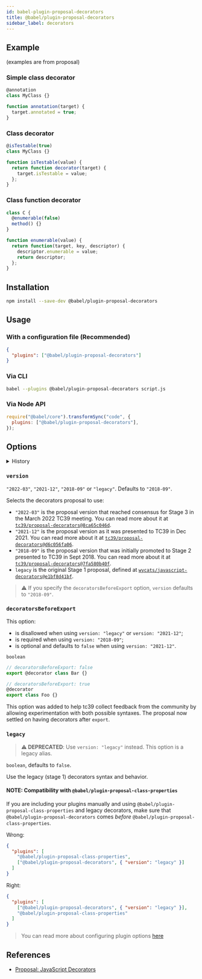 ```yaml
---
id: babel-plugin-proposal-decorators
title: @babel/plugin-proposal-decorators
sidebar_label: decorators
---
```


## Example

(examples are from proposal)

### Simple class decorator

```js
@annotation
class MyClass {}

function annotation(target) {
  target.annotated = true;
}
```

### Class decorator

```js
@isTestable(true)
class MyClass {}

function isTestable(value) {
  return function decorator(target) {
    target.isTestable = value;
  };
}
```

### Class function decorator

```js
class C {
  @enumerable(false)
  method() {}
}

function enumerable(value) {
  return function(target, key, descriptor) {
    descriptor.enumerable = value;
    return descriptor;
  };
}
```

## Installation

```sh
npm install --save-dev @babel/plugin-proposal-decorators
```

## Usage

### With a configuration file (Recommended)

```json
{
  "plugins": ["@babel/plugin-proposal-decorators"]
}
```

### Via CLI

```sh
babel --plugins @babel/plugin-proposal-decorators script.js
```

### Via Node API

```javascript
require("@babel/core").transformSync("code", {
  plugins: ["@babel/plugin-proposal-decorators"],
});
```

## Options

<details>
  <summary>History</summary>
| Version | Changes |
| --- | --- |
| `v7.19.0` | Added support for `version: "2022-03"` |
| `v7.17.0` | Added the `version` option with support for `"2021-12"`, `"2018-09"` and `"legacy"` |
</details>

### `version`

`"2022-03"`, `"2021-12"`, `"2018-09"` or `"legacy"`. Defaults to `"2018-09"`.

Selects the decorators proposal to use:
- `"2022-03"` is the proposal version that reached consensus for Stage 3 in the March 2022 TC39 meeting. You can read more about it at [`tc39/proposal-decorators@8ca65c046d`](https://github.com/tc39/proposal-decorators/tree/8ca65c046dd5e9aa3846a1fe5df343a6f7efd9f8).
- `"2021-12"` is the proposal version as it was presented to TC39 in Dec 2021. You can read more about it at [`tc39/proposal-decorators@d6c056fa06`](https://github.com/tc39/proposal-decorators/tree/d6c056fa061646178c34f361bad33d583316dc85).
- `"2018-09"` is the proposal version that was initially promoted to Stage 2 presented to TC39 in Sept 2018.  You can read more about it at [`tc39/proposal-decorators@7fa580b40f`](https://github.com/tc39/proposal-decorators/tree/7fa580b40f2c19c561511ea2c978e307ae689a1b).
- `legacy` is the original Stage 1 proposal, defined at [`wycats/javascript-decorators@e1bf8d41bf`](https://github.com/wycats/javascript-decorators/blob/e1bf8d41bfa2591d949dd3bbf013514c8904b913/README.md).

> ⚠️ If you specify the `decoratorsBeforeExport` option, `version` defaults to `"2018-09"`.

### `decoratorsBeforeExport`

This option:
- is disallowed when using `version: "legacy"` or `version: "2021-12"`;
- is required when using `version: "2018-09"`;
- is optional and defaults to `false` when using `version: "2021-12"`.

`boolean`

```js
// decoratorsBeforeExport: false
export @decorator class Bar {}

// decoratorsBeforeExport: true
@decorator
export class Foo {}
```

This option was added to help tc39 collect feedback from the community by allowing experimentation with both possible syntaxes. The proposal now settled on having decorators after `export`.

### `legacy`

> **⚠️ DEPRECATED**: Use `version: "legacy"` instead. This option is a legacy alias.

`boolean`, defaults to `false`.

Use the legacy (stage 1) decorators syntax and behavior.

#### NOTE: Compatibility with `@babel/plugin-proposal-class-properties`

If you are including your plugins manually and using `@babel/plugin-proposal-class-properties` and legacy decorators, make sure that `@babel/plugin-proposal-decorators` comes _before_ `@babel/plugin-proposal-class-properties`.

Wrong:

```json
{
  "plugins": [
    "@babel/plugin-proposal-class-properties",
    ["@babel/plugin-proposal-decorators", { "version": "legacy" }]
  ]
}
```

Right:

```json
{
  "plugins": [
    ["@babel/plugin-proposal-decorators", { "version": "legacy" }],
    "@babel/plugin-proposal-class-properties"
  ]
}
```

> You can read more about configuring plugin options [here](https://babeljs.io/docs/en/plugins#plugin-options)

## References

- [Proposal: JavaScript Decorators](https://github.com/wycats/javascript-decorators/blob/master/README.md)
